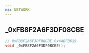 ```yaml
---
ns: NETWORK
---
```

## _0xFB8F2A6F3DF08CBE

```c
// 0xFB8F2A6F3DF08CBE 0x44BFB619
void _0xFB8F2A6F3DF08CBE();
```


